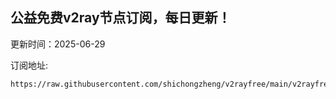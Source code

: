 ## 公益免费v2ray节点订阅，每日更新！
更新时间：2025-06-29

订阅地址:
```
https://raw.githubusercontent.com/shichongzheng/v2rayfree/main/v2rayfree
```
